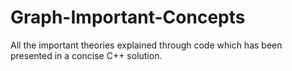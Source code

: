 # Graph-Important-Concepts
All the important theories explained through code which has been presented in a concise C++ solution.
